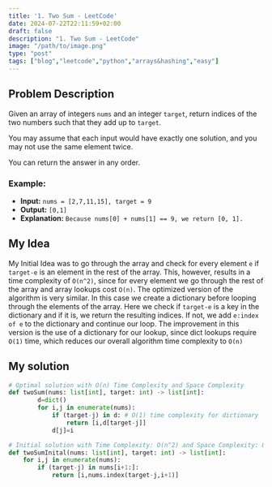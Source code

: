 ```yaml
---
title: '1. Two Sum - LeetCode'
date: 2024-07-22T22:11:59+02:00
draft: false
description: "1. Two Sum - LeetCode"
image: "/path/to/image.png"
type: "post"
tags: ["blog","leetcode","python","arrays&hashing","easy"]
---
```

## Problem Description

Given an array of integers `nums` and an integer `target`, return indices of the two numbers such that they add up to `target`.

You may assume that each input would have exactly one solution, and you may not use the same element twice.

You can return the answer in any order.
### Example:
* **Input:** `nums = [2,7,11,15], target = 9`
* **Output:** `[0,1]`
* **Explanation:** `Because nums[0] + nums[1] == 9, we return [0, 1].`
## My Idea

My Initial Idea was to go through the array and check for every element `e` if `target-e` is an element in the rest of the array. This, however, results in a time complexity of `O(n^2)`, since for every element we go through the rest of the array and array lookups cost `O(n)`. The optimized version of the algorithm is very similar. In this case we create a dictionary before looping through the elements of the array. Here we check if `target-e` is a key in the dictionary and if it is, we return the resulting indices. If not, we add `e:index of e` to the dictionary and continue our loop. The improvement in this version is the use of a dictionary for our lookup, since dict lookups require `O(1)` time, which reduces our overall algorithm time complexity to `O(n)`

## My solution
```python
# Optimal solution with O(n) Time Complexity and Space Complexity
def twoSum(nums: list[int], target: int) -> list[int]:
        d=dict()
        for i,j in enumerate(nums):
            if (target-j) in d: # O(1) time complexity for dictionary
                return [i,d[target-j]]
            d[j]=i

# Initial solution with Time Complexity: O(n^2) and Space Complexity: O(n)
def twoSumInital(nums: list[int], target: int) -> list[int]:
    for i,j in enumerate(nums):
        if (target-j) in nums[i+1:]:
            return [i,nums.index(target-j,i+1)]

```
